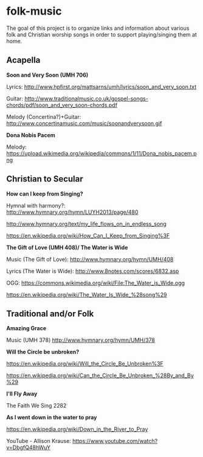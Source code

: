 # folk-music

The goal of this project is to organize links and information about various folk and Christian worship songs in order to support playing/singing them at home.

## Acapella

**Soon and Very Soon (UMH 706)**

Lyrics: http://www.hpfirst.org/mattsarns/umh/lyrics/soon_and_very_soon.txt

Guitar: http://www.traditionalmusic.co.uk/gospel-songs-chords/pdf/soon_and_very_soon-chords.pdf

Melody (Concertina?)+Guitar: http://www.concertinamusic.com/music/soonandverysoon.gif

**Dona Nobis Pacem**

Melody: https://upload.wikimedia.org/wikipedia/commons/1/11/Dona_nobis_pacem.png

## Christian to Secular

**How can I keep from Singing?**

Hymnal with harmony?: http://www.hymnary.org/hymn/LUYH2013/page/480

http://www.hymnary.org/text/my_life_flows_on_in_endless_song

https://en.wikipedia.org/wiki/How_Can_I_Keep_from_Singing%3F

**The Gift of Love (UMH 408)/ The Water is Wide**

Music (The Gift of Love): http://www.hymnary.org/hymn/UMH/408

Lyrics (The Water is Wide): http://www.8notes.com/scores/6832.asp

OGG: https://commons.wikimedia.org/wiki/File:The_Water_is_Wide.ogg

https://en.wikipedia.org/wiki/The_Water_Is_Wide_%28song%29

## Traditional and/or Folk

**Amazing Grace**

Music (UMH 378) http://www.hymnary.org/hymn/UMH/378

**Will the Circle be unbroken?**

https://en.wikipedia.org/wiki/Will_the_Circle_Be_Unbroken%3F

https://en.wikipedia.org/wiki/Can_the_Circle_Be_Unbroken_%28By_and_By%29

**I'll Fly Away**

The Faith We Sing 2282

**As I went down in the water to pray**

https://en.wikipedia.org/wiki/Down_in_the_River_to_Pray

YouTube - Allison Krause: https://www.youtube.com/watch?v=DbgfQ48hWuY

